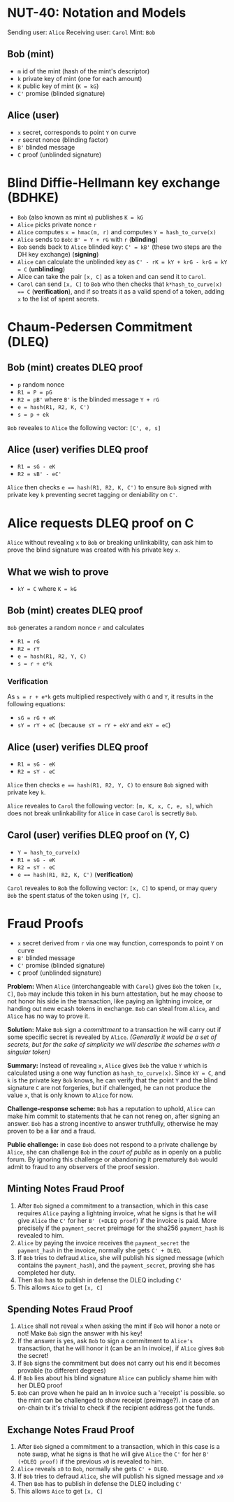 # NUT-40: Notation and Models

Sending user: `Alice`
Receiving user: `Carol`
Mint: `Bob`

## Bob (mint)

- `m` id of the mint (hash of the mint's descriptor)
- `k` private key of mint (one for each amount)
- `K` public key of mint (`K = kG`)
- `C'` promise (blinded signature)

## Alice (user)

- `x` secret, corresponds to point `Y` on curve
- `r` secret nonce (blinding factor)
- `B'` blinded message
- `C` proof (unblinded signature)

# Blind Diffie-Hellmann key exchange (BDHKE)

- `Bob` (also known as mint `m`) publishes `K = kG`
- `Alice` picks private nonce `r`
- `Alice` computes `x = hmac(m, r)` and computes `Y = hash_to_curve(x)`
- `Alice` sends to `Bob`: `B' = Y + rG` with `r` (**blinding**)
- `Bob` sends back to `Alice` blinded key: `C' = kB'` (these two steps are the DH key exchange) (**signing**)
- `Alice` can calculate the unblinded key as `C' - rK = kY + krG - krG = kY = C` (**unblinding**)
- Alice can take the pair `[x, C]` as a token and can send it to `Carol`.
- `Carol` can send `[x, C]` to `Bob` who then checks that `k*hash_to_curve(x) == C` (**verification**), and if so treats it as a valid spend of a token, adding `x`  to the list of spent secrets.

# Chaum-Pedersen Commitment (DLEQ)

## Bob (mint) creates DLEQ proof
- `p` random nonce
- `R1 = P = pG`
- `R2 = pB'` where `B'` is the blinded message `Y + rG`
- `e = hash(R1, R2, K, C')`
- `s = p + ek`

`Bob` reveales to `Alice` the following vector: `[C', e, s]`

## Alice (user) verifies DLEQ proof
- `R1 = sG - eK`
- `R2 = sB' - eC'`

`Alice` then checks `e == hash(R1, R2, K, C')` to ensure `Bob` signed with private key `k` preventing secret tagging or deniability on `C'`.

# Alice requests DLEQ proof on C

`Alice` without revealing `x` to `Bob` or breaking unlinkability, can ask him to prove the blind signature was created with his private key `x`.

## What we wish to prove

- `kY = C` where `K = kG`

## Bob (mint) creates DLEQ proof

`Bob` generates a random nonce `r` and calculates

- `R1 = rG`
- `R2 = rY`
- `e = hash(R1, R2, Y, C)`
- `s = r + e*k`

### Verification

As `s = r + e*k` gets multiplied respectively with `G` and `Y`, it results in the following equations:

- `sG = rG + eK`
- `sY = rY + eC `(because` sY = rY + ekY` and `ekY = eC`)

## Alice (user) verifies DLEQ proof

- `R1 = sG - eK`
- `R2 = sY - eC`

`Alice` then checks `e == hash(R1, R2, Y, C)` to ensure `Bob` signed with private key `k`.

`Alice` reveales to `Carol` the following vector: `[m, K, x, C, e, s]`, which does not break unlinkability for `Alice` in case `Carol` is secretly `Bob`.


## Carol (user) verifies DLEQ proof on (Y, C)
- `Y = hash_to_curve(x)`
- `R1 = sG - eK`
- `R2 = sY - eC`
- `e == hash(R1, R2, K, C')` (**verification**)

`Carol` reveales to `Bob` the following vector: `[x, C]` to spend, or may query `Bob` the spent status of the token using `[Y, C]`.

# Fraud Proofs

- `x` secret derived from `r` via one way function, corresponds to point `Y` on curve
- `B'` blinded message
- `C'` promise (blinded signature)
- `C` proof (unblinded signature)

**Problem:** When `Alice` (interchangeable with `Carol`) gives `Bob` the token `[x, C]`, `Bob` may include this token in his burn attestation, but he may choose to not honor his side in the transaction, like paying an lightning invoice, or handing out new ecash tokens in exchange. `Bob` can steal from `Alice`, and `Alice` has no way to prove it.

**Solution:** Make `Bob` sign a *committment* to a transaction he will carry out if some specific secret is revealed by `Alice`. *(Generally it would be a set of secrets, but for the sake of simplicity we will describe the schemes with a singular token)*

**Summary:** Instead of revealing `x`, `Alice` gives `Bob` the value `Y` which is calculated using a one way function as `hash_to_curve(x)`. Since `kY = C`, and `k` is the private key `Bob` knows, he can verify that the point `Y` and the blind signature `C` are not forgeries, but if challenged, he can not produce the value `x`, that is only known to `Alice` for now.

**Challenge-response scheme:** `Bob` has a reputation to uphold, `Alice` can make him commit to statements that he can not reneg on, after signing an answer. `Bob` has a strong incentive to answer truthfully, otherwise he may proven to be a liar and a fraud.

**Public challenge:** in case `Bob` does not respond to a private challenge by `Alice`, she can challenge `Bob` in the *court of public* as in openly on a public forum. By ignoring this challenge or abandoning it prematurely `Bob` would admit to fraud to any observers of the proof session.

## Minting Notes Fraud Proof
1. After `Bob` signed a commitment to a transaction, which in this case requires `Alice` paying a lightning invoice, what he signs is that he will give `Alice` the `C'` for her `B' (+DLEQ proof)` if the invoice is paid. More precisely if the `payment_secret` preimage for the sha256 `payment_hash` is revealed to him.
2. `Alice` by paying the invoice receives the `payment_secret` the `payment_hash` in the invoice, normally she gets `C' + DLEQ`.
3. If `Bob` tries to defraud `Alice`, she will publish his signed message (which contains the `payment_hash`), and the `payment_secret`, proving she has completed her duty.
4. Then `Bob` has to publish in defense the DLEQ including `C'`
5. This allows `Aice` to get `[x, C]`

## Spending Notes Fraud Proof
1. `Alice` shall not reveal `x` when asking the mint if `Bob` will honor a note or not! Make `Bob` sign the answer with his key!
2. If the answer is yes, ask `Bob` to sign a commitment to `Alice's` transaction, that he will honor it (can be an ln invoice), if `Alice` gives `Bob` the secret!
3. If `Bob` signs the commitment but does not carry out his end it becomes provable (to different degrees)
4. If `Bob` lies about his blind signature `Alice` can publicly shame him with her DLEQ proof
5. `Bob` can prove when he paid an ln invoice such a 'receipt' is possible. so the mint can be challenged to show receipt (preimage?). in case of an on-chain tx it's trivial to check if the recipient address got the funds.

## Exchange Notes Fraud Proof
1. After `Bob` signed a commitment to a transaction, which in this case is a note swap, what he signs is that he will give `Alice` the `C'` for her `B' (+DLEQ proof)` if the previous `x0` is revealed to him.
2. `Alice` reveals `x0` to `Bob`, normally she gets `C' + DLEQ`.
3. If `Bob` tries to defraud `Alice`, she will publish his signed message and `x0`
4. Then `Bob` has to publish in defense the DLEQ including `C'`
5. This allows `Aice` to get `[x, C]`